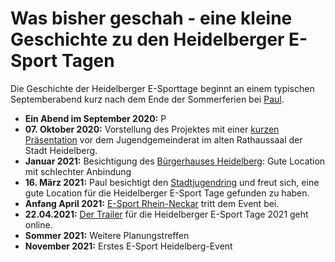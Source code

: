 # Was bisher geschah - eine kleine Geschichte zu den Heidelberger E-Sport Tagen
Die Geschichte der Heidelberger E-Sporttage beginnt an einem typischen Septemberabend kurz nach dem Ende der Sommerferien bei [Paul](../personen/paulgoldschmidt.md).
* **Ein Abend im September 2020:** P
* **07. Oktober 2020:** Vorstellung des Projektes mit einer [kurzen Präsentation](../../img/sonstiges/dieanfaenge.pdf) vor dem Jugendgemeinderat im alten Rathaussaal der Stadt Heidelberg.
* **Januar 2021:** Besichtigung des [Bürgerhauses Heidelberg](../orte/heidelberg-buergerhaus.md): Gute Location mit schlechter Anbindung
* **16. März 2021:** Paul besichtigt den [Stadtjugendring](../orte/heidelberg-stadtjugendring.md) und freut sich, eine gute Location für die Heidelberger E-Sport Tage gefunden zu haben.
* **Anfang April 2021:** [E-Sport Rhein-Neckar](../partner/mannheim-esportrheinneckar.md) tritt dem Event bei.
* **22.04.2021:** [Der Trailer](https://www.youtube.com/watch?v=WvhPPKnQW18) für die Heidelberger E-Sport Tage 2021 geht online.
* **Sommer 2021:** Weitere Planungstreffen
* **November 2021:** Erstes E-Sport Heidelberg-Event